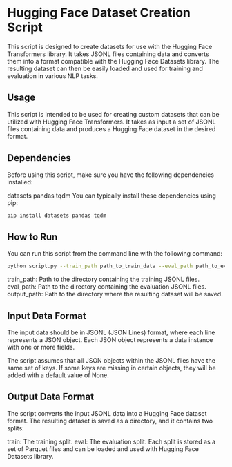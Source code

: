# Hugging Face Dataset Creation Script
This script is designed to create datasets for use with the Hugging Face Transformers library. It takes JSONL files containing data and converts them into a format compatible with the Hugging Face Datasets library. The resulting dataset can then be easily loaded and used for training and evaluation in various NLP tasks.

## Usage
This script is intended to be used for creating custom datasets that can be utilized with Hugging Face Transformers. It takes as input a set of JSONL files containing data and produces a Hugging Face dataset in the desired format.

## Dependencies
Before using this script, make sure you have the following dependencies installed:

datasets
pandas
tqdm
You can typically install these dependencies using pip:

```bash
pip install datasets pandas tqdm
```

## How to Run
You can run this script from the command line with the following command:

```bash
python script.py --train_path path_to_train_data --eval_path path_to_eval_data --output_path output_dataset_directory
```

train_path: Path to the directory containing the training JSONL files.
eval_path: Path to the directory containing the evaluation JSONL files.
output_path: Path to the directory where the resulting dataset will be saved.

## Input Data Format
The input data should be in JSONL (JSON Lines) format, where each line represents a JSON object. Each JSON object represents a data instance with one or more fields.

The script assumes that all JSON objects within the JSONL files have the same set of keys. If some keys are missing in certain objects, they will be added with a default value of None.

## Output Data Format
The script converts the input JSONL data into a Hugging Face dataset format. The resulting dataset is saved as a directory, and it contains two splits:

train: The training split.
eval: The evaluation split.
Each split is stored as a set of Parquet files and can be loaded and used with Hugging Face Datasets library.